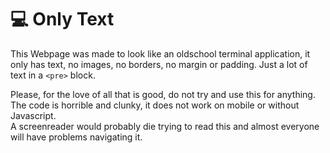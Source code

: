 # 💻 Only Text

This Webpage was made to look like an oldschool terminal application,
it only has text, no images, no borders, no margin or padding.
Just a lot of text in a `<pre>` block.

Please, for the love of all that is good, do not try and use this for anything.
The code is horrible and clunky, it does not work on mobile or without Javascript.  
A screenreader would probably die trying to read this and almost everyone will have problems
navigating it.
